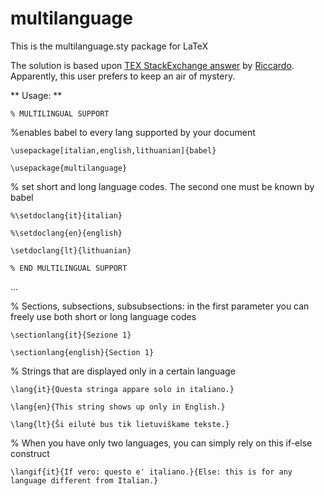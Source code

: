 # multilanguage
This is the multilanguage.sty package for LaTeX

The solution is based upon [TEX StackExchange answer](http://tex.stackexchange.com/questions/5076/is-it-possible-to-keep-my-translation-together-with-original-text/31401#31401) by [Riccardo](http://tex.stackexchange.com/users/7537/riccardo). Apparently, this user prefers to keep an air of mystery.

** Usage: **

`% MULTILINGUAL SUPPORT`

%enables babel to every lang supported by your document

`\usepackage[italian,english,lithuanian]{babel}` 

`\usepackage{multilanguage}`

% set short and long language codes. The second one must be known by babel

`%\setdoclang{it}{italian}` 

`%\setdoclang{en}{english}`

`\setdoclang{lt}{lithuanian}`

`% END MULTILINGUAL SUPPORT`

...

% Sections, subsections, subsubsections: in the first parameter you can freely use both short or long language codes

`\sectionlang{it}{Sezione 1}` 

`\sectionlang{english}{Section 1}`

% Strings that are displayed only in a certain language

`\lang{it}{Questa stringa appare solo in italiano.}`

`\lang{en}{This string shows up only in English.}`

`\lang{lt}{Ši eilutė bus tik lietuviškame tekste.}`


% When you have only two languages, you can simply rely on this if-else construct

`\langif{it}{If vero: questo e' italiano.}{Else: this is for any language
different from Italian.}`

